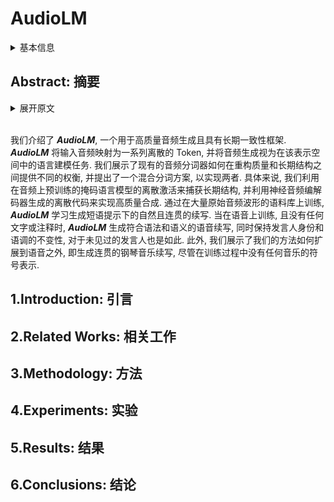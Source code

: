 # AudioLM

<details>
<summary>基本信息</summary>

- 标题: "AudioLM: A Language Modeling Approach to Audio Generation"
- 作者:
  - 01 Zalan Borsos
  - 02 Raphael Marinier
  - 03 Damien Vincent
  - 04 Eugene Kharitonov
  - 05 Olivier Pietquin
  - 06 Matt Sharifi
  - 07 Dominik Roblek
  - 08 Olivier Teboul
  - 09 David Grangier
  - 10 Marco Tagliasacchi
  - 11 Neil Zeghidour
- 链接:
  - [ArXiv](https://arxiv.org/abs/2209.03143)
  - [Publication](https://doi.org/10.1109/TASLP.2023.3288409)
  - [Github]
  - [Demo](https://google-research.github.io/seanet/audiolm/examples/)
- 文件:
  - [ArXiv](_PDF/2209.03143v2__AudioLM__A_Language_Modeling_Approach_to_Audio_Generation.pdf)
  - [Publication](_PDF/2209.03143p0__AudioLM__TASLP2023.pdf)

</details>

## Abstract: 摘要

<details>
<summary>展开原文</summary>

We introduce ***AudioLM***, a framework for high-quality audio generation with long-term consistency.
***AudioLM*** maps the input audio to a sequence of discrete tokens and casts audio generation as a language modeling task in this representation space.
We show how existing audio tokenizers provide different trade-offs between reconstruction quality and long-term structure, and we propose a hybrid tokenization scheme to achieve both objectives.
Namely, we leverage the discretized activations of a masked language model pre-trained on audio to capture long-term structure and the discrete codes produced by a neural audio codec to achieve high-quality synthesis.
By training on large corpora of raw audio waveforms, ***AudioLM*** learns to generate natural and coherent continuations given short prompts.
When trained on speech, and without any transcript or annotation, ***AudioLM*** generates syntactically and semantically plausible speech continuations while also maintaining speaker identity and prosody for unseen speakers.
Furthermore, we demonstrate how our approach extends beyond speech by generating coherent piano music continuations, despite being trained without any symbolic representation of music.

</details>
<br>

我们介绍了 ***AudioLM***, 一个用于高质量音频生成且具有长期一致性框架.
***AudioLM*** 将输入音频映射为一系列离散的 Token, 并将音频生成视为在该表示空间中的语言建模任务.
我们展示了现有的音频分词器如何在重构质量和长期结构之间提供不同的权衡, 并提出了一个混合分词方案, 以实现两者.
具体来说, 我们利用在音频上预训练的掩码语言模型的离散激活来捕获长期结构, 并利用神经音频编解码器生成的离散代码来实现高质量合成.
通过在大量原始音频波形的语料库上训练, ***AudioLM*** 学习生成短语提示下的自然且连贯的续写.
当在语音上训练, 且没有任何文字或注释时, ***AudioLM*** 生成符合语法和语义的语音续写, 同时保持发言人身份和语调的不变性, 对于未见过的发言人也是如此.
此外, 我们展示了我们的方法如何扩展到语音之外, 即生成连贯的钢琴音乐续写, 尽管在训练过程中没有任何音乐的符号表示.

## 1.Introduction: 引言

## 2.Related Works: 相关工作

## 3.Methodology: 方法

## 4.Experiments: 实验

## 5.Results: 结果

## 6.Conclusions: 结论
